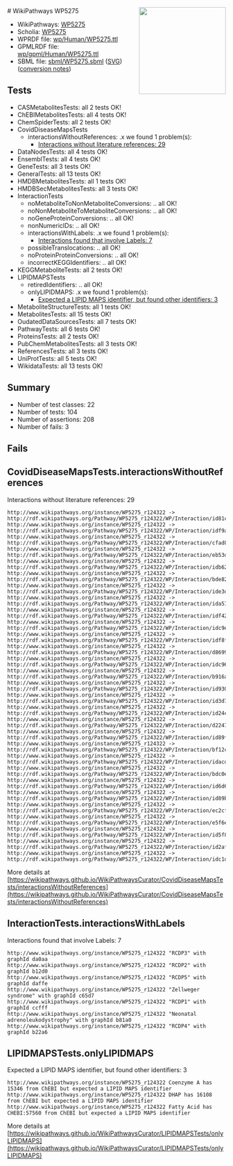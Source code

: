 <img style="float: right; width: 200px" src="../logo.png" />
# WikiPathways WP5275

* WikiPathways: [WP5275](https://identifiers.org/wikipathways:WP5275)
* Scholia: [WP5275](https://scholia.toolforge.org/wikipathways/WP5275)
* WPRDF file: [wp/Human/WP5275.ttl](../wp/Human/WP5275.ttl)
* GPMLRDF file: [wp/gpml/Human/WP5275.ttl](../wp/gpml/Human/WP5275.ttl)
* SBML file: [sbml/WP5275.sbml](../sbml/WP5275.sbml) ([SVG](../sbml/WP5275.svg)) ([conversion notes](../sbml/WP5275.txt))

## Tests
* CASMetabolitesTests: all 2 tests OK!
* ChEBIMetabolitesTests: all 4 tests OK!
* ChemSpiderTests: all 2 tests OK!
* CovidDiseaseMapsTests
    * interactionsWithoutReferences: .x we found 1 problem(s):
        * [Interactions without literature references: 29](#9701cd09)
* DataNodesTests: all 4 tests OK!
* EnsemblTests: all 4 tests OK!
* GeneTests: all 3 tests OK!
* GeneralTests: all 13 tests OK!
* HMDBMetabolitesTests: all 1 tests OK!
* HMDBSecMetabolitesTests: all 3 tests OK!
* InteractionTests
    * noMetaboliteToNonMetaboliteConversions: .. all OK!
    * noNonMetaboliteToMetaboliteConversions: .. all OK!
    * noGeneProteinConversions: .. all OK!
    * nonNumericIDs: .. all OK!
    * interactionsWithLabels: .x we found 1 problem(s):
        * [Interactions found that involve Labels: 7](#630d267e)
    * possibleTranslocations: .. all OK!
    * noProteinProteinConversions: .. all OK!
    * incorrectKEGGIdentifiers: .. all OK!
* KEGGMetaboliteTests: all 2 tests OK!
* LIPIDMAPSTests
    * retiredIdentifiers: .. all OK!
    * onlyLIPIDMAPS: .x we found 1 problem(s):
        * [Expected a LIPID MAPS identifier, but found other identifiers: 3](#48cc60ba)
* MetaboliteStructureTests: all 1 tests OK!
* MetabolitesTests: all 15 tests OK!
* OudatedDataSourcesTests: all 7 tests OK!
* PathwayTests: all 6 tests OK!
* ProteinsTests: all 2 tests OK!
* PubChemMetabolitesTests: all 3 tests OK!
* ReferencesTests: all 3 tests OK!
* UniProtTests: all 5 tests OK!
* WikidataTests: all 13 tests OK!


## Summary

* Number of test classes: 22
* Number of tests: 104
* Number of assertions: 208
* Number of fails: 3

## Fails

<a name="9701cd09" />

## CovidDiseaseMapsTests.interactionsWithoutReferences

Interactions without literature references: 29
```
http://www.wikipathways.org/instance/WP5275_r124322 -> http://rdf.wikipathways.org/Pathway/WP5275_r124322/WP/Interaction/id81cdc82
http://www.wikipathways.org/instance/WP5275_r124322 -> http://rdf.wikipathways.org/Pathway/WP5275_r124322/WP/Interaction/idf9afab91
http://www.wikipathways.org/instance/WP5275_r124322 -> http://rdf.wikipathways.org/Pathway/WP5275_r124322/WP/Interaction/cfad8
http://www.wikipathways.org/instance/WP5275_r124322 -> http://rdf.wikipathways.org/Pathway/WP5275_r124322/WP/Interaction/eb53d
http://www.wikipathways.org/instance/WP5275_r124322 -> http://rdf.wikipathways.org/Pathway/WP5275_r124322/WP/Interaction/idb6246d02
http://www.wikipathways.org/instance/WP5275_r124322 -> http://rdf.wikipathways.org/Pathway/WP5275_r124322/WP/Interaction/bde82
http://www.wikipathways.org/instance/WP5275_r124322 -> http://rdf.wikipathways.org/Pathway/WP5275_r124322/WP/Interaction/ide3d01e02
http://www.wikipathways.org/instance/WP5275_r124322 -> http://rdf.wikipathways.org/Pathway/WP5275_r124322/WP/Interaction/ida5792d8b
http://www.wikipathways.org/instance/WP5275_r124322 -> http://rdf.wikipathways.org/Pathway/WP5275_r124322/WP/Interaction/idf42e2373
http://www.wikipathways.org/instance/WP5275_r124322 -> http://rdf.wikipathways.org/Pathway/WP5275_r124322/WP/Interaction/idc9e9e1c1
http://www.wikipathways.org/instance/WP5275_r124322 -> http://rdf.wikipathways.org/Pathway/WP5275_r124322/WP/Interaction/idf8f47395
http://www.wikipathways.org/instance/WP5275_r124322 -> http://rdf.wikipathways.org/Pathway/WP5275_r124322/WP/Interaction/d8699
http://www.wikipathways.org/instance/WP5275_r124322 -> http://rdf.wikipathways.org/Pathway/WP5275_r124322/WP/Interaction/idc96249f3
http://www.wikipathways.org/instance/WP5275_r124322 -> http://rdf.wikipathways.org/Pathway/WP5275_r124322/WP/Interaction/b916a
http://www.wikipathways.org/instance/WP5275_r124322 -> http://rdf.wikipathways.org/Pathway/WP5275_r124322/WP/Interaction/id930089c6
http://www.wikipathways.org/instance/WP5275_r124322 -> http://rdf.wikipathways.org/Pathway/WP5275_r124322/WP/Interaction/id3d7742d1
http://www.wikipathways.org/instance/WP5275_r124322 -> http://rdf.wikipathways.org/Pathway/WP5275_r124322/WP/Interaction/id24c86280
http://www.wikipathways.org/instance/WP5275_r124322 -> http://rdf.wikipathways.org/Pathway/WP5275_r124322/WP/Interaction/d2247
http://www.wikipathways.org/instance/WP5275_r124322 -> http://rdf.wikipathways.org/Pathway/WP5275_r124322/WP/Interaction/id89f85d64
http://www.wikipathways.org/instance/WP5275_r124322 -> http://rdf.wikipathways.org/Pathway/WP5275_r124322/WP/Interaction/bf12c
http://www.wikipathways.org/instance/WP5275_r124322 -> http://rdf.wikipathways.org/Pathway/WP5275_r124322/WP/Interaction/idacd5279
http://www.wikipathways.org/instance/WP5275_r124322 -> http://rdf.wikipathways.org/Pathway/WP5275_r124322/WP/Interaction/bdc0e
http://www.wikipathways.org/instance/WP5275_r124322 -> http://rdf.wikipathways.org/Pathway/WP5275_r124322/WP/Interaction/id6d6c8358
http://www.wikipathways.org/instance/WP5275_r124322 -> http://rdf.wikipathways.org/Pathway/WP5275_r124322/WP/Interaction/id89b595ca
http://www.wikipathways.org/instance/WP5275_r124322 -> http://rdf.wikipathways.org/Pathway/WP5275_r124322/WP/Interaction/ec2cf
http://www.wikipathways.org/instance/WP5275_r124322 -> http://rdf.wikipathways.org/Pathway/WP5275_r124322/WP/Interaction/e5f6e
http://www.wikipathways.org/instance/WP5275_r124322 -> http://rdf.wikipathways.org/Pathway/WP5275_r124322/WP/Interaction/id5f806a7a
http://www.wikipathways.org/instance/WP5275_r124322 -> http://rdf.wikipathways.org/Pathway/WP5275_r124322/WP/Interaction/id2aff6ec4
http://www.wikipathways.org/instance/WP5275_r124322 -> http://rdf.wikipathways.org/Pathway/WP5275_r124322/WP/Interaction/idc1dbdfbf
```

More details at [https://wikipathways.github.io/WikiPathwaysCurator/CovidDiseaseMapsTests/interactionsWithoutReferences](https://wikipathways.github.io/WikiPathwaysCurator/CovidDiseaseMapsTests/interactionsWithoutReferences)

<a name="630d267e" />

## InteractionTests.interactionsWithLabels

Interactions found that involve Labels: 7
```
http://www.wikipathways.org/instance/WP5275_r124322 "RCDP3" with graphId da0aa
http://www.wikipathways.org/instance/WP5275_r124322 "RCDP2" with graphId b12d0
http://www.wikipathways.org/instance/WP5275_r124322 "RCDP5" with graphId daffe
http://www.wikipathways.org/instance/WP5275_r124322 "Zellweger
syndrome" with graphId c65d7
http://www.wikipathways.org/instance/WP5275_r124322 "RCDP1" with graphId ccfff
http://www.wikipathways.org/instance/WP5275_r124322 "Neonatal 
adrenoleukodystrophy" with graphId b81a0
http://www.wikipathways.org/instance/WP5275_r124322 "RCDP4" with graphId b22a6
```

<a name="48cc60ba" />

## LIPIDMAPSTests.onlyLIPIDMAPS

Expected a LIPID MAPS identifier, but found other identifiers: 3
```
http://www.wikipathways.org/instance/WP5275_r124322 Coenzyme A has 15346 from ChEBI but expected a LIPID MAPS identifier
http://www.wikipathways.org/instance/WP5275_r124322 DHAP has 16108 from ChEBI but expected a LIPID MAPS identifier
http://www.wikipathways.org/instance/WP5275_r124322 Fatty Acid has CHEBI:57560 from ChEBI but expected a LIPID MAPS identifier
```

More details at [https://wikipathways.github.io/WikiPathwaysCurator/LIPIDMAPSTests/onlyLIPIDMAPS](https://wikipathways.github.io/WikiPathwaysCurator/LIPIDMAPSTests/onlyLIPIDMAPS)

